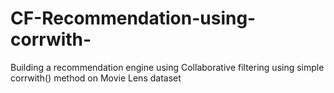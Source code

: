 # CF-Recommendation-using-corrwith-
Building a recommendation engine using Collaborative filtering using simple corrwith() method on Movie Lens dataset

